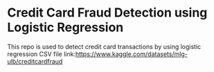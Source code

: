 # Credit Card Fraud Detection using Logistic Regression
This repo is used to detect credit card transactions by using logistic regression
CSV file link:https://www.kaggle.com/datasets/mlg-ulb/creditcardfraud
